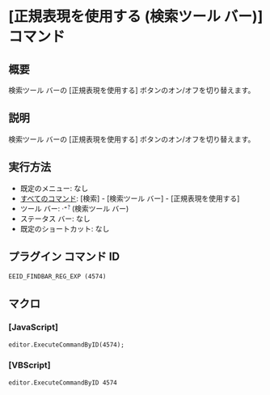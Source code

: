 # \[正規表現を使用する (検索ツール バー)\] コマンド

## 概要

検索ツール バーの \[正規表現を使用する\] ボタンのオン/オフを切り替えます。

## 説明

検索ツール バーの \[正規表現を使用する\] ボタンのオン/オフを切り替えます。

## 実行方法

- 既定のメニュー: なし
- [すべてのコマンド](../../glossary/allcommands): \[検索\] \- \[検索ツール バー\] \- \[正規表現を使用する\]
- ツール バー: ![](../../images/find_reg_exp.png) (検索ツール バー)
- ステータス バー: なし
- 既定のショートカット: なし

## プラグイン コマンド ID

```
EEID_FINDBAR_REG_EXP (4574)
```

## マクロ

### \[JavaScript\]

```
editor.ExecuteCommandByID(4574);
```

### \[VBScript\]

```
editor.ExecuteCommandByID 4574
```
